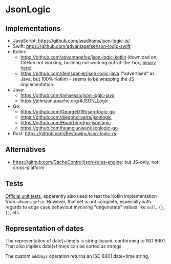# JsonLogic


## Implementations

* JavaScript: https://github.com/jwadhams/json-logic-js/
* Swift: https://github.com/advantagefse/json-logic-swift
* Kotlin:
    * https://github.com/advantagefse/json-logic-kotlin (download on GitHub not working, building not working out-of-the-box, [binary here](http://maven.malltest.liqiang365.com/artifactory/hotax/eu/afse/eu.afse.jsonlogic/0.9.6/))
    * https://github.com/deinspanjer/json-logic-java ("advertised" as Java, but 100% Kotlin) - seems to be wrapping the JS implementation
* Java:
    * https://github.com/jamsesso/json-logic-java
    * https://johnzon.apache.org/#JSON_Logic
* Go:
    * https://github.com/GeorgeD19/json-logic-go
    * https://github.com/diegoholiveira/jsonlogic
    * https://github.com/HuanTeng/go-jsonlogic
    * https://github.com/huangjunwen/jsonlogic-go
* Rust: https://github.com/Bestowinc/json-logic-rs


## Alternatives

* https://github.com/CacheControl/json-rules-engine: but JS-only, not cross-platform


## Tests

[Official unit tests](https://jsonlogic.com/tests.json), apparently also used to test the Kotlin implementation from `advantagefse`.
However, that set is not complete, especially with regards to edge case behaviour involving "degenerate" values like `null`, `{}`, `[]`, etc.


## Representation of dates

The representation of date(+time)s is string-based, conforming to ISO 8601.
That also implies date(+time)s can be sorted as strings.

The custom `addDays` operation returns an ISO 8601 date+time string.

